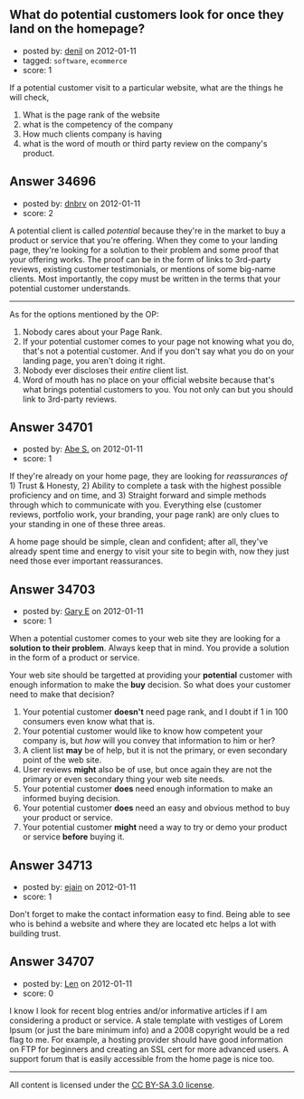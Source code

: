 ## What do potential customers look for once they land on the homepage?

- posted by: [denil](https://stackexchange.com/users/-1/15507-denil) on 2012-01-11
- tagged: `software`, `ecommerce`
- score: 1

If a potential customer visit to a particular website, what are the things he will check,
1) What is the page rank of the website
2) what is the competency of the company
3) How much clients company is having
4) what is the word of mouth or third party review on the company's product.


## Answer 34696

- posted by: [dnbrv](https://stackexchange.com/users/-1/15284-dnbrv) on 2012-01-11
- score: 2

A potential client is called *potential* because they're in the market to buy a product or service that you're offering. When they come to your landing page, they're looking for a solution to their problem and some proof that your offering works. The proof can be in the form of links to 3rd-party reviews, existing customer testimonials, or mentions of some big-name clients. Most importantly, the copy must be written in the terms that your potential customer understands.


----------

As for the options mentioned by the OP:

 1. Nobody cares about your Page Rank.
 2. If your potential customer comes to your page not knowing what you do, that's not a potential customer. And if you don't say what you do on your landing page, you aren't doing it right.
 3. Nobody ever discloses their *entire* client list.
 4. Word of mouth has no place on your official website because that's what brings potential customers to you. You not only can but you should link to 3rd-party reviews.


## Answer 34701

- posted by: [Abe S.](https://stackexchange.com/users/-1/15559-abe-s) on 2012-01-11
- score: 1

If they're already on your home page, they are looking for *reassurances of* 1) Trust & Honesty, 2) Ability to complete a task with the highest possible proficiency and on time, and 3) Straight forward and simple methods through which to communicate with you. Everything else (customer reviews, portfolio work, your branding, your page rank) are only clues to your standing in one of these three areas.

A home page should be simple, clean and confident; after all, they've already spent time and energy to visit your site to begin with, now they just need those ever important reassurances. 


## Answer 34703

- posted by: [Gary E](https://stackexchange.com/users/-1/2587-gary-e) on 2012-01-11
- score: 1

When a potential customer comes to your web site they are looking for a **solution to their problem**. Always keep that in mind. You provide a solution in the form of a product or service.

Your web site should be targetted at providing your **potential** customer with enough information to make the **buy** decision. So what does your customer need to make that decision?

 1. Your potential customer **doesn't** need page rank, and I doubt if 1 in 100 consumers even know what that is.
 2. Your potential customer would like to know how competent your company is, but *how* will you convey that information to him or her?
 3. A client list **may** be of help, but it is not the primary, or even secondary point of the web site.
 4. User reviews **might** also be of use, but once again they are not the primary or even secondary thing your web site needs.
 5. Your potential customer **does** need enough information to make an informed buying decision.
 6. Your potential customer **does** need an easy and obvious method to buy your product or service.
 7. Your potential customer **might** need a way to try or demo your product or service **before** buying it.



## Answer 34713

- posted by: [ejain](https://stackexchange.com/users/-1/15437-ejain) on 2012-01-11
- score: 1

Don't forget to make the contact information easy to find. Being able to see who is behind a website and where they are located etc helps a lot with building trust.


## Answer 34707

- posted by: [Len](https://stackexchange.com/users/-1/14008-len) on 2012-01-11
- score: 0

I know I look for recent blog entries and/or informative articles if I am considering a product or service. A stale template with vestiges of Lorem Ipsum (or just the bare minimum info) and a 2008 copyright would be a red flag to me. For example, a hosting provider should have good information on FTP for beginners and creating an SSL cert for more advanced users. A support forum that is easily accessible from the home page is nice too.



---

All content is licensed under the [CC BY-SA 3.0 license](https://creativecommons.org/licenses/by-sa/3.0/).
